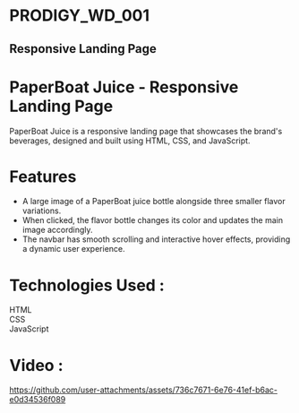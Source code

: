 # PRODIGY_WD_001 #
## Responsive Landing Page ##
# PaperBoat Juice - Responsive Landing Page #
PaperBoat Juice is a responsive landing page that showcases the brand's beverages, designed and built using HTML, CSS, and JavaScript.
# Features #
- A large image of a PaperBoat juice bottle alongside three smaller flavor variations.
- When clicked, the flavor bottle changes its color and updates the main image accordingly.
- The navbar has smooth scrolling and interactive hover effects, providing a dynamic user experience.
# Technologies Used : #
HTML<br/>
CSS <br/>
JavaScript
# Video : #



https://github.com/user-attachments/assets/736c7671-6e76-41ef-b6ac-e0d34536f089



